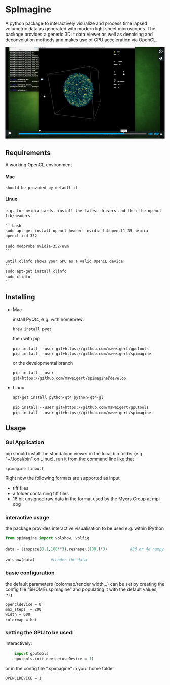 # SpImagine

A python package to interactively visualize and process  time lapsed volumetric data as generated with modern light sheet microscopes. The package provides a generic 3D+t data viewer as well as denoising and deconvolution methods and makes use of GPU acceleration via OpenCL. 


[![Alt text for your video](images/poster_vimeo.png)](https://vimeo.com/126597994)

## Requirements

A working OpenCL environment

#### Mac

	should be provided by default :)

#### Linux
	e.g. for nvidia cards, install the latest drivers and then the opencl lib/headers

	```bash
	sudo apt-get install opencl-header  nvidia-libopencl1-35 nvidia-opencl-icd-352
	
	sudo modprobe nvidia-352-uvm
	```

	until clinfo shows your GPU as a valid OpenCL device:
	```
	sudo apt-get install clinfo
	sudo clinfo
	```
	

	

## Installing



* Mac

	install PyQt4, e.g. with homebrew:
	```
	brew install pyqt
	```

	then with pip
	```
	pip install --user git+https://github.com/maweigert/gputools
	pip install --user git+https://github.com/maweigert/spimagine
	```

	or the developmental branch
	```
	pip install --user git+https://github.com/maweigert/spimagine@develop
	```
	
* Linux

	```
	apt-get install python-qt4 python-qt4-gl

	pip install --user git+https://github.com/maweigert/gputools
	pip install --user git+https://github.com/maweigert/spimagine
	```

## Usage

### Gui Application

pip should install the standalone viewer in the local bin folder (e.g. "~/.local/bin" on Linux), run it from the command line like that

```
spimagine [input]
```

Right now the following formats are supported as input 

- tiff files
- a folder containing tiff files
- 16 bit unsigned raw data in the format used by the Myers Group at mpi-cbg


### interactive usage

the package provides interactive visualisation to be used e.g. within IPython

```python 
from spimagine import volshow, volfig

data = linspace(0,1,100**3).reshape((100,)*3)          #3d or 4d numpy array
	
volshow(data)       #render the data
````

### basic configuration 

the default parameters (colormap/render width...) can be set by creating the config file "$HOME/.spimagine" and populating it with the default values, e.g.

```
opencldevice = 0
max_steps  = 200
width = 600
colormap = hot
```

### setting the GPU to be used:

interactively:

```python 
	import gputools
	gputools.init_device(useDevice = 1)
```

or in the config file ".spimagine" in your home folder

    OPENCLDEVICE = 1
